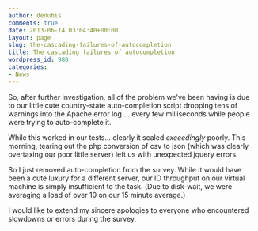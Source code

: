 ```yaml
---
author: denubis
comments: true
date: 2013-06-14 03:04:40+00:00
layout: page
slug: the-cascading-failures-of-autocompletion
title: The cascading failures of autocompletion
wordpress_id: 980
categories:
- News
---
```


So, after further investigation, all of the problem we've been having is due to our little cute country-state auto-completion script dropping tens of warnings into the Apache error log.... every few milliseconds while people were trying to auto-complete it.

While this worked in our tests... clearly it scaled *exceedingly* poorly. This morning, tearing out the php conversion of csv to json (which was clearly overtaxing our poor little server) left us with unexpected jquery errors.

So I just removed auto-completion from the survey. While it would have been a cute luxury for a different server, our IO throughput on our virtual machine is simply insufficient to the task. (Due to disk-wait, we were averaging a load of over 10 on our 15 minute average.)

I would like to extend my sincere apologies to everyone who encountered slowdowns or errors during the survey.
